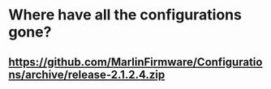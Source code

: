 # Where have all the configurations gone?

## https://github.com/MarlinFirmware/Configurations/archive/release-2.1.2.4.zip
